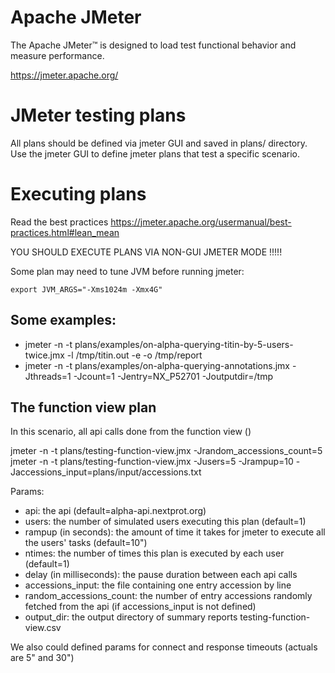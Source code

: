 # Apache JMeter

The Apache JMeter™ is designed to load test functional behavior and measure performance.

https://jmeter.apache.org/

# JMeter testing plans

All plans should be defined via jmeter GUI and saved in plans/ directory.
Use the jmeter GUI to define jmeter plans that test a specific scenario.

# Executing plans

Read the best practices https://jmeter.apache.org/usermanual/best-practices.html#lean_mean

YOU SHOULD EXECUTE PLANS VIA NON-GUI JMETER MODE !!!!!

Some plan may need to tune JVM before running jmeter:

`export JVM_ARGS="-Xms1024m -Xmx4G"`

## Some examples:

* jmeter -n -t plans/examples/on-alpha-querying-titin-by-5-users-twice.jmx -l /tmp/titin.out -e -o /tmp/report
* jmeter -n -t plans/examples/on-alpha-querying-annotations.jmx -Jthreads=1 -Jcount=1 -Jentry=NX_P52701 -Joutputdir=/tmp

## The function view plan

In this scenario, all api calls done from the function view ()

jmeter -n -t plans/testing-function-view.jmx -Jrandom_accessions_count=5
jmeter -n -t plans/testing-function-view.jmx -Jusers=5 -Jrampup=10 -Jaccessions_input=plans/input/accessions.txt

Params:
* api: the api (default=alpha-api.nextprot.org)
* users: the number of simulated users executing this plan (default=1)
* rampup (in seconds): the amount of time it takes for jmeter to execute all the users' tasks (default=10")
* ntimes: the number of times this plan is executed by each user (default=1)
* delay (in milliseconds): the pause duration between each api calls 
* accessions_input: the file containing one entry accession by line
* random_accessions_count: the number of entry accessions randomly fetched from the api (if accessions_input is not defined) 
* output_dir: the output directory of summary reports testing-function-view.csv

We also could defined params for connect and response timeouts (actuals are 5" and 30")